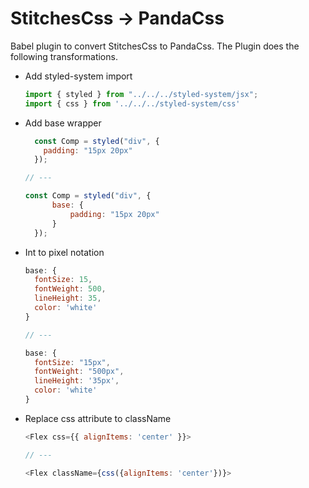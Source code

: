 # StitchesCss -> PandaCss

Babel plugin to convert StitchesCss to PandaCss. The Plugin does the following transformations.

- Add styled-system import
  ```js
  import { styled } from "../../../styled-system/jsx";
  import { css } from '../../../styled-system/css'
  ```
- Add base wrapper
  ```js
    const Comp = styled("div", {
      padding: "15px 20px"
    });
  
  // ---
  
  const Comp = styled("div", {
        base: {
            padding: "15px 20px"
        }
    });
  
  ```
- Int to pixel notation
  ```js
  base: {
    fontSize: 15,
    fontWeight: 500,
    lineHeight: 35,
    color: 'white'
  }
  
  // ---
  
  base: {
    fontSize: "15px",
    fontWeight: "500px",
    lineHeight: '35px',
    color: 'white'
  }
  ```
- Replace css attribute to className
  ```js
  <Flex css={{ alignItems: 'center' }}>
  
  // ---
  
  <Flex className={css({alignItems: 'center'})}>
  ```